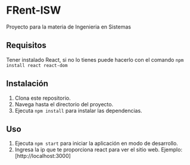 # FRent-ISW
Proyecto para la materia de Ingenieria en Sistemas

## Requisitos
Tener instalado React, si no lo tienes puede hacerlo con el comando 
`npm install react react-dom`

## Instalación

1. Clona este repositorio.
2. Navega hasta el directorio del proyecto.
3. Ejecuta `npm install` para instalar las dependencias.

## Uso

1. Ejecuta `npm start` para iniciar la aplicación en modo de desarrollo.
2. Ingresa la ip que te proporciona react para ver el sitio web. Ejemplo: [http://localhost:3000]
